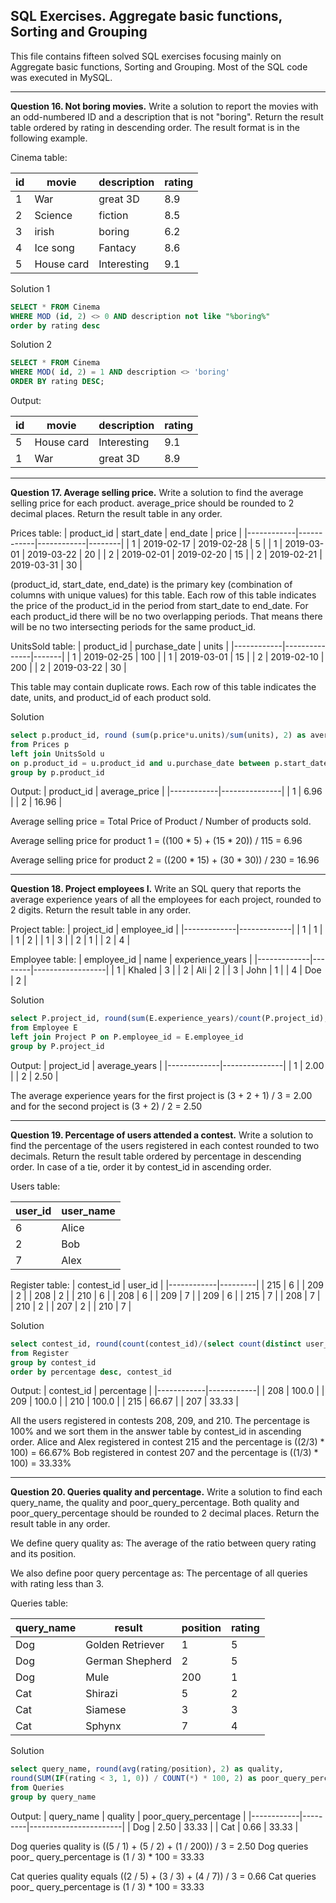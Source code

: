 ## SQL Exercises. Aggregate basic functions, Sorting and Grouping

This file contains fifteen solved SQL exercises focusing mainly on Aggregate basic functions, Sorting and Grouping. Most of the SQL code was executed in MySQL. 

***

**Question 16. Not boring movies.** Write a solution to report the movies with an odd-numbered ID and a description that is not "boring". Return the result table ordered by rating in descending order. The result format is in the following example.

Cinema table:

| id | movie      | description | rating |
|----|------------|-------------|--------|
| 1  | War        | great 3D    | 8.9    |
| 2  | Science    | fiction     | 8.5    |
| 3  | irish      | boring      | 6.2    |
| 4  | Ice song   | Fantacy     | 8.6    |
| 5  | House card | Interesting | 9.1    |

Solution 1
```sql
SELECT * FROM Cinema
WHERE MOD (id, 2) <> 0 AND description not like "%boring%"
order by rating desc
```

Solution 2
```sql
SELECT * FROM Cinema
WHERE MOD( id, 2) = 1 AND description <> 'boring' 
ORDER BY rating DESC;
```

Output: 

| id | movie      | description | rating |
|----|------------|-------------|--------|
| 5  | House card | Interesting | 9.1    |
| 1  | War        | great 3D    | 8.9    |

***
**Question 17. Average selling price.** Write a solution to find the average selling price for each product. average_price should be rounded to 2 decimal places. Return the result table in any order.

Prices table:
| product_id | start_date | end_date   | price  |
|------------|------------|------------|--------|
| 1          | 2019-02-17 | 2019-02-28 | 5      |
| 1          | 2019-03-01 | 2019-03-22 | 20     |
| 2          | 2019-02-01 | 2019-02-20 | 15     |
| 2          | 2019-02-21 | 2019-03-31 | 30     |

(product_id, start_date, end_date) is the primary key (combination of columns with unique values) for this table.
Each row of this table indicates the price of the product_id in the period from start_date to end_date.
For each product_id there will be no two overlapping periods. That means there will be no two intersecting periods for the same product_id.

UnitsSold table:
| product_id | purchase_date | units |
|------------|---------------|-------|
| 1          | 2019-02-25    | 100   |
| 1          | 2019-03-01    | 15    |
| 2          | 2019-02-10    | 200   |
| 2          | 2019-03-22    | 30    |


This table may contain duplicate rows.
Each row of this table indicates the date, units, and product_id of each product sold. 

Solution

```sql
select p.product_id, round (sum(p.price*u.units)/sum(units), 2) as average_price
from Prices p
left join UnitsSold u 
on p.product_id = u.product_id and u.purchase_date between p.start_date and p.end_date
group by p.product_id
```

Output: 
| product_id | average_price |
|------------|---------------|
| 1          | 6.96          |
| 2          | 16.96         |

Average selling price = Total Price of Product / Number of products sold.

Average selling price for product 1 = ((100 * 5) + (15 * 20)) / 115 = 6.96

Average selling price for product 2 = ((200 * 15) + (30 * 30)) / 230 = 16.96
***

**Question 18. Project employees I.** Write an SQL query that reports the average experience years of all the employees for each project, rounded to 2 digits. Return the result table in any order.

Project table:
| project_id  | employee_id |
|-------------|-------------|
| 1           | 1           |
| 1           | 2           |
| 1           | 3           |
| 2           | 1           |
| 2           | 4           |

Employee table:
| employee_id | name   | experience_years |
|-------------|--------|------------------|
| 1           | Khaled | 3                |
| 2           | Ali    | 2                |
| 3           | John   | 1                |
| 4           | Doe    | 2                |


Solution
```sql
select P.project_id, round(sum(E.experience_years)/count(P.project_id), 2) as average_years
from Employee E
left join Project P on P.employee_id = E.employee_id
group by P.project_id
```

Output: 
| project_id  | average_years |
|-------------|---------------|
| 1           | 2.00          |
| 2           | 2.50          |

The average experience years for the first project is (3 + 2 + 1) / 3 = 2.00 and for the second project is (3 + 2) / 2 = 2.50
***

**Question 19. Percentage of users attended a contest.** Write a solution to find the percentage of the users registered in each contest rounded to two decimals. Return the result table ordered by percentage in descending order. In case of a tie, order it by contest_id in ascending order.

Users table:

| user_id | user_name |
|---------|-----------|
| 6       | Alice     |
| 2       | Bob       |
| 7       | Alex      |


Register table:
| contest_id | user_id |
|------------|---------|
| 215        | 6       |
| 209        | 2       |
| 208        | 2       |
| 210        | 6       |
| 208        | 6       |
| 209        | 7       |
| 209        | 6       |
| 215        | 7       |
| 208        | 7       |
| 210        | 2       |
| 207        | 2       |
| 210        | 7       |


Solution
```sql
select contest_id, round(count(contest_id)/(select count(distinct user_id) from Users) *100 , 2) as percentage
from Register
group by contest_id
order by percentage desc, contest_id
```

Output: 
| contest_id | percentage |
|------------|------------|
| 208        | 100.0      |
| 209        | 100.0      |
| 210        | 100.0      |
| 215        | 66.67      |
| 207        | 33.33      |

All the users registered in contests 208, 209, and 210. The percentage is 100% and we sort them in the answer table by contest_id in ascending order.
Alice and Alex registered in contest 215 and the percentage is ((2/3) * 100) = 66.67%
Bob registered in contest 207 and the percentage is ((1/3) * 100) = 33.33%
***

**Question 20. Queries quality and percentage.** Write a solution to find each query_name, the quality and poor_query_percentage. Both quality and poor_query_percentage should be rounded to 2 decimal places. Return the result table in any order.

We define query quality as: The average of the ratio between query rating and its position.

We also define poor query percentage as: The percentage of all queries with rating less than 3.


Queries table:

| query_name | result            | position | rating |
|------------|-------------------|----------|--------|
| Dog        | Golden Retriever  | 1        | 5      |
| Dog        | German Shepherd   | 2        | 5      |
| Dog        | Mule              | 200      | 1      |
| Cat        | Shirazi           | 5        | 2      |
| Cat        | Siamese           | 3        | 3      |
| Cat        | Sphynx            | 7        | 4      |


Solution
```sql
select query_name, round(avg(rating/position), 2) as quality,
round(SUM(IF(rating < 3, 1, 0)) / COUNT(*) * 100, 2) as poor_query_percentage  
from Queries
group by query_name
```

Output: 
| query_name | quality | poor_query_percentage |
|------------|---------|-----------------------|
| Dog        | 2.50    | 33.33                 |
| Cat        | 0.66    | 33.33                 |


Dog queries quality is ((5 / 1) + (5 / 2) + (1 / 200)) / 3 = 2.50
Dog queries poor_ query_percentage is (1 / 3) * 100 = 33.33

Cat queries quality equals ((2 / 5) + (3 / 3) + (4 / 7)) / 3 = 0.66
Cat queries poor_ query_percentage is (1 / 3) * 100 = 33.33
